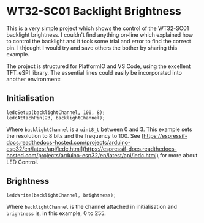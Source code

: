 # WT32-SC01 Backlight Brightness
This is a very simple project which shows the control of the WT32-SC01 backlight brightness. I couldn't find anything on-line which explained how to control the backlight and it took some trial and error to find the correct pin. I thjought I would try and save others the bother by sharing this example. 

The project is structured for PlatformIO and VS Code, using the excellent TFT_eSPI library. The essential lines could easily be incorporated into another environment:

## Initialisation
```
ledcSetup(backlightChannel, 100, 8);
ledcAttachPin(23, backlightChannel);
```
Where `backlightChannel` is a `uint8_t` between 0 and 3. This example sets the resolution to 8 bits and the frequency to 100. See [https://espressif-docs.readthedocs-hosted.com/projects/arduino-esp32/en/latest/api/ledc.html](https://espressif-docs.readthedocs-hosted.com/projects/arduino-esp32/en/latest/api/ledc.html) for more about LED Control.

## Brightness
```
ledcWrite(backlightChannel, brightness);
```

Where `backlightChannel` is the channel attached in initialisation and `brightness` is, in this example, 0 to 255.